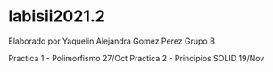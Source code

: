 # labisii2021.2

Elaborado por Yaquelin Alejandra Gomez Perez
Grupo B

Practica 1 - Polimorfismo 27/Oct
Practica 2 - Principios SOLID 19/Nov